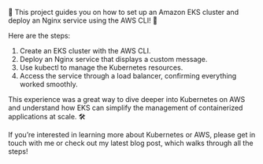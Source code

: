 🚀 This project guides you on how to set up an Amazon EKS cluster and deploy an Nginx service using the AWS CLI! 🎉

Here are the steps: 

 1. Create an EKS cluster with the AWS CLI.
 2. Deploy an Nginx service that displays a custom message.
 3. Use kubectl to manage the Kubernetes resources.
 4. Access the service through a load balancer, confirming everything worked smoothly.

This experience was a great way to dive deeper into Kubernetes on AWS and understand how EKS can simplify the management of containerized applications at scale. 🛠️

If you’re interested in learning more about Kubernetes or AWS, please get in touch with me or check out my latest blog post, which walks through all the steps! 

